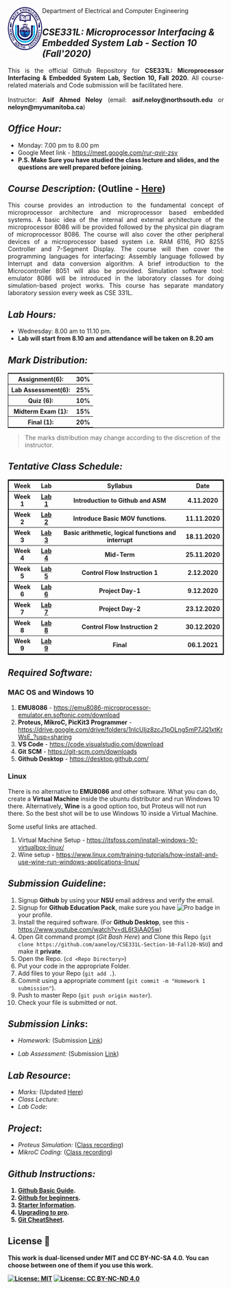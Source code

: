 <html>
  
<img align="left" width="80" height="100" src="https://github.com/NeloyNSU/CSE482_Summer-19_Section7/blob/master/image/nsulogo.png">
Department of Electrical and Computer Engineering


## _CSE331L: Microprocessor Interfacing & Embedded System Lab - Section 10 (Fall'2020)_ 

<p align="justify">
This is the official Github Repository for <b>CSE331L: Microprocessor Interfacing & Embedded System Lab, Section 10, Fall 2020</b>. All course-related materials and Code submission will be facilitated here.</br> </br> 
Instructor: <strong>Asif Ahmed Neloy</strong> (email: <strong>asif.neloy@northsouth.edu</strong> or <strong>neloyn@myumanitoba.ca</strong>)

## _Office Hour:_
* Monday: 7.00 pm to 8.00 pm
* Google Meet link - https://meet.google.com/rur-qvjr-zsv
* **P.S. Make Sure you have studied the class lecture and slides, and the questions are well prepared before joining.**
</p>

## _Course Description:_ (Outline - <a href="https://github.com/aaneloy/CSE331L-Section-10-Fall20-NSU/blob/main/Course%20Material/CSE331L_Course_Outline_Fall_2020_Section_10.pdf">Here</a>)
<p align="justify">
This course provides an introduction to the fundamental concept of microprocessor architecture and microprocessor based embedded systems. A basic idea of the internal and external architecture of the microprocessor 8086 will be provided followed by the physical pin diagram of microprocessor 8086. The course will also cover the other peripheral devices of a microprocessor based system i.e. RAM 6116, PIO 8255 Controller and 7-Segment Display. The course will then cover the programming languages for interfacing: Assembly language followed by Interrupt and data conversion algorithm. A brief introduction to the Microcontroller 8051 will also be provided. Simulation software tool: emulator 8086 will be introduced in the laboratory classes for doing simulation-based project works. This course has separate mandatory laboratory session every week as CSE 331L.
</p>

## _Lab Hours:_
* Wednesday: 8.00 am to 11.10 pm.
* **Lab will start from 8.10 am and attendance will be taken on 8.20 am**

## _Mark Distribution:_
<p align="central">
<table style="border:1px solid black;margin-left:auto;margin-right:auto;">
  <tr>
    <th>Assignment(6):</th>
    <th>30%</th> 
  </tr>
  <tr>
    <th>Lab Assessment(6):</th>
    <th>25%</th>
  <tr>
    <th>Quiz (6):</th>
    <th>10%</th> 
  </tr>
    <tr>
    <th>Midterm Exam (1):</th>
    <th>15%</th>
  </tr> 
   </tr>
    <tr>
    <th>Final (1):</th>
    <th>20%</th>
  </tr>  
</table>
</p>

> The marks distribution may change according to the discretion of the instructor.

## _Tentative Class Schedule:_
<p align="central">
<table style="border:2px solid black;margin-left:auto;margin-right:auto;">
  <tr>
    <th>Week</th>
    <th>Lab</th> 
    <th>Syllabus</th>
    <th>Date</th>
  </tr>
  <tr>
    <th>Week 1</th>
    <th><a href="">Lab 1</a></th> 
    <th>Introduction to Github and ASM</th>
    <th>4.11.2020</th>
  </tr>
  <tr>
    <th>Week 2</th>
    <th><a href="">Lab 2</a></th> 
    <th>Introduce Basic MOV functions. </th>
    <th>11.11.2020</th>
  </tr>
  <tr>
    <th>Week 3</th>
    <th><a href="">Lab 3</a></th> 
    <th>Basic arithmetic, logical functions and interrupt</th>
    <th>18.11.2020</th>
  </tr>
  <tr>
    <th>Week 4</th>
    <th><a href="">Lab 4</a></th> 
    <th>Mid-Term</th>
    <th>25.11.2020</th>
  </tr>
  <tr>
    <th>Week 5</th>
    <th><a href="">Lab 5</a></th> 
    <th>Control Flow Instruction 1</th>
    <th>2.12.2020</th>
  </tr>
  <tr>
    <th>Week 6</th>
    <th><a href="">Lab 6</a></th> 
    <th>Project Day-1</th>
    <th>9.12.2020</th>
  </tr>
  <tr>
    <th>Week 7</th>
    <th><a href="">Lab 7</a></th> 
    <th>Project Day-2</th>
    <th>23.12.2020</th>
  </tr>
  <tr>
    <th>Week 8</th>
    <th><a href="">Lab 8</a></th> 
    <th>Control Flow Instruction 2</th>
    <th>30.12.2020</th>
  </tr>
  <tr>
    <th>Week 9</th>
    <th><a href="">Lab 9</a></th> 
    <th>Final</th>
    <th>06.1.2021</th>
  </tr>
</table>
</p>

## _Required Software:_

### MAC OS and Windows 10
1. **EMU8086** - https://emu8086-microprocessor-emulator.en.softonic.com/download
2. **Proteus, MikroC, PicKit3 Programmer** - https://drive.google.com/drive/folders/1nIcUIjz8zcJ1pOLng5mP7JQ1xtKrWsE_?usp=sharing
3. **VS Code** - https://code.visualstudio.com/download
4. **Git SCM** - https://git-scm.com/downloads
5. **Github Desktop** - https://desktop.github.com/

### Linux
There is no alternative to **EMU8086** and other software. What you can do, create a **Virtual Machine** inside the ubuntu distributor and run Windows 10 there. Alternatively, **Wine** is a good option too, but Proteus will not run there. So the best shot will be to use Windows 10 inside a Virtual Machine.

Some useful links are attached.

1. Virtual Machine Setup - https://itsfoss.com/install-windows-10-virtualbox-linux/
2. Wine setup - https://www.linux.com/training-tutorials/how-install-and-use-wine-run-windows-applications-linux/


## _Submission Guideline_:
<p align="central">

1. Signup **Github** by using your **NSU** email address and verify the email.
2. Signup for **Github Education Pack**, make sure you have ![Pro](https://webapps.stackexchange.com/questions/123808/github-whats-this-pro-tag-on-my-profile) badge in your profile.  
3. Install the required software. (For **Github Desktop**, see this - https://www.youtube.com/watch?v=dL6t3jAA05w)
4. Open Git command prompt (*Git Bash Here*) and Clone this Repo (```git clone https://github.com/aaneloy/CSE331L-Section-10-Fall20-NSU```) and make it **private**.
5. Open the Repo. (```cd <Repo Directory>```)
6. Put your code in the appropriate Folder.
7. Add files to your Repo (```git add .```).
8. Commit using a appropriate comment (```git commit -m "Homework 1 submission"```).
9. Push to master Repo (```git push origin master```).
10. Check your file is submitted or not.

</p>

## _Submission Links_:

* _Homework:_ (Submission <a href="https://github.com/aaneloy/CSE331L-Section-10-Fall20-NSU/tree/main/Homework%20Submission">Link</a>)

* _Lab Assessment:_ (Submission <a href="https://github.com/aaneloy/CSE331L-Section-10-Fall20-NSU/tree/main/Lab%20Assessment%20Submission">Link</a>)

## _Lab Resource_:

* _Marks:_ (Updated <a href="">Here</a>)
* _Class Lecture_: 
* _Lab Code_: 

## _Project_:

* _Proteus Simulation:_ (<a href="">Class recording</a>)
* _MikroC Coding:_ (<a href="">Class recording</a>)


## _Github Instructions:_
<p align="justify">
<b>
  <ol> 
   <li> <a href="https://guides.github.com/">Github Basic Guide</a>. </i>
  <li> <a href="https://product.hubspot.com/blog/git-and-github-tutorial-for-beginners">Github for beginners</a>. </i>
  <li> <a href="https://towardsdatascience.com/getting-started-with-git-and-github-6fcd0f2d4ac6"> Starter Information</a>.</li>
  <li> <a href="https://education.github.com/pack"> Upgrading to pro</a>.</li>
  <li> <a href="https://gist.github.com/hofmannsven/6814451"> Git CheatSheet</a>.</li>
 </ol> 
</p>


</html>

## License 📄
This work is dual-licensed under MIT and CC BY-NC-SA 4.0. You can choose between one of them if you use this work.

[![License: MIT](https://img.shields.io/badge/License-MIT-yellow.svg)](https://opensource.org/licenses/MIT) [![License: CC BY-NC-ND 4.0](https://img.shields.io/badge/License-CC%20BY--NC--ND%204.0-lightgrey.svg)](https://creativecommons.org/licenses/by-nc-nd/4.0/)
